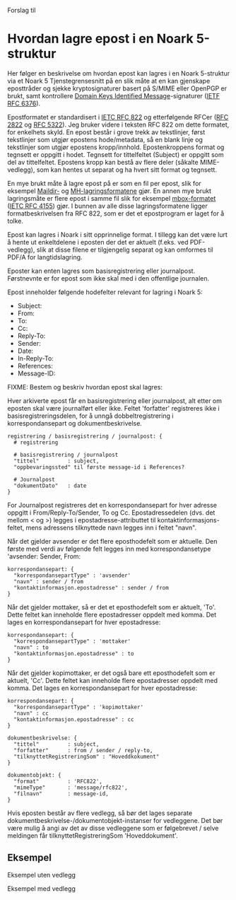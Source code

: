 Forslag til

Hvordan lagre epost i en Noark 5-struktur
=========================================

Her følger en beskrivelse om hvordan epost kan lagres i en Noark
5-struktur via et Noark 5 Tjenstegrensesnitt på en slik måte at en kan
gjenskape eposttråder og sjekke kryptosignaturer basert på S/MIME
eller OpenPGP er brukt, samt kontrollere [Domain Keys Identified
Message](http://dkim.org/)-signaturer ([IETF RFC
6376](https://tools.ietf.org/html/rfc4180)).

Epostformatet er standardisert i [IETC RFC
822](https://tools.ietf.org/html/rfc822) og etterfølgende RFCer ([RFC
2822](https://tools.ietf.org/html/rfc2822) og [RFC
5322](https://tools.ietf.org/html/rfc5322)).  Jeg bruker videre i
teksten RFC 822 om dette formatet, for enkelhets skyld.  En epost
består i grove trekk av tekstlinjer, først tekstlinjer som utgjør
epostens hode/metadata, så en blank linje og tekstlinjer som utgjør
epostens kropp/innhold.  Epostenkroppens format og tegnsett er oppgitt
i hodet.  Tegnsett for tittelfeltet (Subject) er oppgitt som del av
tittelfeltet.  Epostens kropp kan bestå av flere deler (såkalte
MIME-vedlegg), som kan hentes ut separat og ha hvert sitt format og
tegnsett.

En mye brukt måte å lagre epost på er som en fil per epost, slik for
eksempel [Maildir-](https://en.wikipedia.org/wiki/Maildir) og
[MH-lagringsformatene](https://en.wikipedia.org/wiki/MH_Message_Handling_System)
gjør.  En annen mye brukt lagringsmåte er flere epost i samme fil slik
for eksempel [mbox-formatet](https://en.wikipedia.org/wiki/Mbox)
([IETC RFC 4155](https://tools.ietf.org/html/rfc4155)) gjør.  I bunnen
av alle disse lagringsformatene ligger formatbeskrivelsen fra RFC 822,
som er det et epostprogram er laget for å tolke.

Epost kan lagres i Noark i sitt opprinnelige format.  I tillegg kan
det være lurt å hente ut enkeltdelene i eposten der det er aktuelt
(f.eks. ved PDF-vedlegg), slik at disse filene er tilgjengelig separat
og kan omformes til PDF/A for langtidslagring.

Eposter kan enten lagres som basisregistrering eller journalpost.
Førstnevnte er for epost som ikke skal med i den offentlige journalen.

Epost inneholder følgende hodefelter relevant for lagring i Noark 5:

 * Subject:
 * From:
 * To:
 * Cc:
 * Reply-To:
 * Sender:
 * Date:
 * In-Reply-To:
 * References:
 * Message-ID:

FIXME: Bestem og beskriv hvordan epost skal lagres:

Hver arkiverte epost får en basisregistrering eller journalpost, alt
etter om eposten skal være journalført eller ikke.  Feltet 'forfatter'
registreres ikke i basisregistreringsdelen, for å unngå
dobbeltregistrering i korrespondansepart og dokumentbeskrivelse.

```
registrering / basisregistrering / journalpost: {
  # registrering

  # basisregistrering / journalpost
  "tittel"         : subject,
  "oppbevaringssted" til første message-id i References?

  # Journalpost
  "dokumentDato"   : date
}
```

For Journalpost registreres det en korrespondansepart for hver adresse
oppgitt i From/Reply-To/Sender, To og Cc.  Epostadressedelen (dvs. det
mellom &lt; og &gt;) legges i epostadresse-attributtet til
kontaktinformasjons-feltet, mens adressens tilknyttede navn legges inn
i feltet "navn".

Når det gjelder avsender er det flere eposthodefelt som er aktuelle.
Den første med verdi av følgende felt legges inn med
korrespondansetype 'avsender: Sender, From:

```
korrespondansepart: {
  "korrespondansepartType" : 'avsender'
  "navn" : sender / from
  "kontaktinformasjon.epostadresse" : sender / from
}
```

Når det gjelder mottaker, så er det et eposthodefelt som er aktuelt,
'To'.  Dette feltet kan inneholde flere epostadresser oppdelt med
komma.  Det lages en korrespondansepart for hver epostadresse:

```
korrespondansepart: {
  "korrespondansepartType" : 'mottaker'
  "navn" : to
  "kontaktinformasjon.epostadresse" : to
}
```

Når det gjelder kopimottaker, er det også bare ett eposthodefelt som
er aktuelt, 'Cc'.  Dette feltet kan inneholde flere epostadresser
oppdelt med komma.  Det lages en korrespondansepart for hver
epostadresse:

```
korrespondansepart: {
  "korrespondansepartType" : 'kopimottaker'
  "navn" : cc
  "kontaktinformasjon.epostadresse" : cc
}
```

```
dokumentbeskrivelse: {
  "tittel"         : subject,
  "forfatter"      : from / sender / reply-to,
  "tilknyttetRegistreringSom" : "Hoveddkokument"
}
```

```
dokumentobjekt: {
  "format"         : 'RFC822',
  "mimeType"       : 'message/rfc822',
  "filnavn"        : message-id,
}
```

Hvis eposten består av flere vedlegg, så bør det lages separate
dokumentbeskrivelse-/dokumentobjekt-instanser for vedleggene.  Det bør
være mulig å angi av det av disse vedleggene som er følgebrevet /
selve meldingen får tilknyttetRegistreringSom 'Hoveddokument'.


Eksempel
--------

Eksempel uten vedlegg


Eksempel med vedlegg
